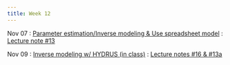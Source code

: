 ```yaml
---
title: Week 12
---
```


Nov 07
: [Parameter estimation/Inverse modeling & Use spreadsheet model](#)
  : [Lecture note #13](#)
  
Nov 09
: [Inverse modeling w/ HYDRUS (in class)](#)
  : [Lecture notes #16 & #13a](#)